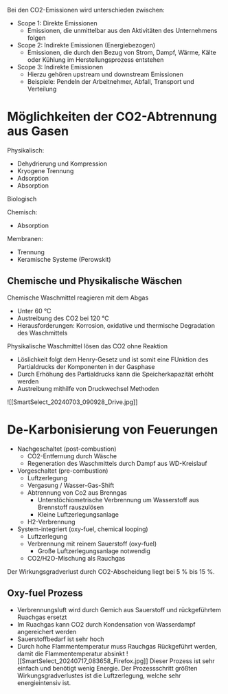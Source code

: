 Bei den CO2-Emissionen wird unterschieden zwischen:
- Scope 1: Direkte Emissionen
	- Emissionen, die unmittelbar aus den Aktivitäten des Unternehmens folgen
- Scope 2: Indirekte Emissionen (Energiebezogen)
	- Emissionen, die durch den Bezug von Strom, Dampf, Wärme, Kälte oder Kühlung im Herstellungsprozess entstehen
- Scope 3: Indirekte Emissionen
	- Hierzu gehören upstream und downstream Emissionen
	- Beispiele: Pendeln der Arbeitnehmer, Abfall, Transport und Verteilung

# Möglichkeiten der CO2-Abtrennung aus Gasen
Physikalisch:
- Dehydrierung und Kompression
- Kryogene Trennung
- Adsorption
- Absorption

Biologisch

Chemisch:
- Absorption

Membranen:
- Trennung
- Keramische Systeme (Perowskit)

## Chemische und Physikalische Wäschen
Chemische Waschmittel reagieren mit dem Abgas
- Unter 60 °C
- Austreibung des CO2 bei 120 °C
- Herausforderungen: Korrosion, oxidative und thermische Degradation des Waschmittels

Physikalische Waschmittel lösen das CO2 ohne Reaktion
- Löslichkeit folgt dem Henry-Gesetz und ist somit eine FUnktion des Partialdrucks der Komponenten in der Gasphase
- Durch Erhöhung des Partialdrucks kann die Speicherkapazität erhöht werden
- Austreibung mithilfe von Druckwechsel Methoden
 
![[SmartSelect_20240703_090928_Drive.jpg]]

# De-Karbonisierung von Feuerungen
- Nachgeschaltet (post-combustion)
	- CO2-Entfernung durch Wäsche
	- Regeneration des Waschmittels durch Dampf aus WD-Kreislauf
- Vorgeschaltet (pre-combustion)
	- Luftzerlegung
	- Vergasung / Wasser-Gas-Shift
	- Abtrennung von Co2 aus Brenngas
		- Unterstöchiometrische Verbrennung um Wasserstoff aus Brennstoff rauszulösen
		- Kleine Luftzerlegungsanlage
	- H2-Verbrennung
- System-integriert (oxy-fuel, chemical looping)
	- Luftzerlegung
	- Verbrennung mit reinem Sauerstoff (oxy-fuel)
		- Große Luftzerlegungsanlage notwendig
	- CO2/H2O-Mischung als Rauchgas

Der Wirkungsgradverlust durch CO2-Abscheidung liegt bei 5 % bis 15 %.
## Oxy-fuel Prozess
- Verbrennungsluft wird durch Gemich aus Sauerstoff und rückgeführtem Ruachgas ersetzt
- Im Ruachgas kann CO2 durch Kondensation von Wasserdampf angereichert werden
- Sauerstoffbedarf ist sehr hoch
- Durch hohe Flammentemperatur muss Rauchgas Rückgeführt werden, damit die Flammentemperatur absinkt
![[SmartSelect_20240717_083658_Firefox.jpg]]
Dieser Prozess ist sehr einfach und benötigt wenig Energie. Der Prozessschritt größten Wirkungsgradverlustes ist die Luftzerlegung, welche sehr energieintensiv ist.